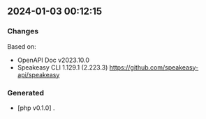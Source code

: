 

## 2024-01-03 00:12:15
### Changes
Based on:
- OpenAPI Doc v2023.10.0 
- Speakeasy CLI 1.129.1 (2.223.3) https://github.com/speakeasy-api/speakeasy
### Generated
- [php v0.1.0] .